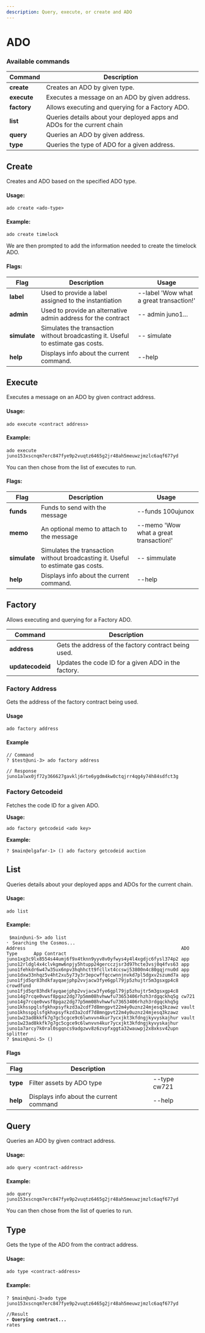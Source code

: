 ```yaml
---
description: Query, execute, or create and ADO
---
```


# ADO

### Available commands

| Command     | Description                                                             |
| ----------- | ----------------------------------------------------------------------- |
| **create**  | Creates an ADO by given type.                                           |
| **execute** | Executes a message on an ADO by given address.                          |
| **factory** | Allows executing and querying for a Factory ADO.                        |
| **list**    | Queries details about your deployed apps and ADOs for the current chain |
| **query**   | Queries an ADO by given address.                                        |
| **type**    | Queries the type of ADO for a given address.                            |

## Create

Creates and ADO based on the specified ADO type.

#### Usage:

```
ado create <ado-type> 
```

#### Example:

```
ado create timelock
```

We are then prompted to add the information needed to create the timelock ADO.&#x20;

#### Flags:

| Flag         | Description                                                                      | Usage                                   |
| ------------ | -------------------------------------------------------------------------------- | --------------------------------------- |
| **label**    | Used to provide a label assigned to the instantiation                            | --label 'Wow what a great transaction!' |
| **admin**    | Used to provide an alternative admin address for the contract                    | -- admin juno1...                       |
| **simulate** | Simulates the transaction without broadcasting it. Useful to estimate gas costs. | -- simulate                             |
| **help**     | Displays info about the current command.                                         | --help                                  |

## Execute

Executes a message on an ADO by given contract address.&#x20;

#### Usage:

```
ado execute <contract address> 
```

#### Example:

```
ado execute juno153xscnqm7erc847fye9p2vuqtz6465g2jr48ah5meuwzjmzlc6aqf677yd
```

You can then chose from the list of executes to run.

#### Flags:

| Flag         | Description                                                                      | Usage                                  |
| ------------ | -------------------------------------------------------------------------------- | -------------------------------------- |
| **funds**    | Funds to send with the message                                                   | --funds 100ujunox                      |
| **memo**     | An optional memo to attach to the message                                        | --memo 'Wow what a great transaction!' |
| **simulate** | Simulates the transaction without broadcasting it. Useful to estimate gas costs. | -- simmulate                           |
| **help**     | Displays info about the current command.                                         | --help                                 |

## Factory

Allows executing and querying for a Factory ADO.

| Command          | Description                                          |
| ---------------- | ---------------------------------------------------- |
| **address**      | Gets the address of the factory contract being used. |
| **updatecodeid** | Updates the code ID for a given ADO in the factory.  |

### Factory Address

Gets the address of the factory contract being used.

#### Usage

```
ado factory address
```

#### Example

```
// Command
? $test@uni-3> ado factory address

// Response
juno1alwx0jf72y366627gavklj6rte6ygdm4kw0ctqjrr4qg4y74h84sdfct3g
```

### Factory Getcodeid

Fetches the code ID for a given ADO.

**Usage:**

```
ado factory getcodeid <ado key>
```

**Example:**

```
? $main@elgafar-1> () ado factory getcodeid auction
```

## List

Queries details about your deployed apps and ADOs for the current chain.

#### Usage:

```
ado list
```

#### Example:

```
 $main@uni-5> ado list
⠂ Searching the Cosmos...
Address                                                         ADO Type      App Contract                                                   
juno1xg3c9lx8554s44umj6f9x4tknn9yyv8v0yfwys4y4l4xgdjc6fysl374p2 app                                                                          
juno12rldgl4x4clvkgmw6npjy5htupp24gercczjsr3d97hcte3vsj0q4fvs63 app                                                                          
juno1fehkdr6w47w35ux6npv3hqhhctt9fcllxt4ccswj53800n4c80gqjrnu0d app                                                                          
juno1dxw33nhqz5v4ht2xu5y73y3r3epcwffqccwnnjnvkd7pl5dgxv2szumd7a app                                                                          
juno1fjd5qr83hdkfayqaejphp2vvjacw3fye6gpl79jp5zhujtr5m3gsxgp4c8 crowdfund     juno1fjd5qr83hdkfayqaejphp2vvjacw3fye6gpl79jp5zhujtr5m3gsxgp4c8
juno14g7rcqe0vwsf8pgaz2dg77p5mm08hvhwwfu73653406rhzh3rdgqckhq5g cw721         juno14g7rcqe0vwsf8pgaz2dg77p5mm08hvhwwfu73653406rhzh3rdgqckhq5g
juno1khsspglsfgkhxpsyfkzd3a2cdf7d8mngpvt22m4y0uznz24mjesq3kzawz vault         juno1khsspglsfgkhxpsyfkzd3a2cdf7d8mngpvt22m4y0uznz24mjesq3kzawz
juno1w23ad8kkfk7g7gc5cgce9c6lwnvvn4kur7ycxjkt3kfdngjkyvyskajhur vault         juno1w23ad8kkfk7g7gc5cgce9c6lwnvvn4kur7ycxjkt3kfdngjkyvyskajhur
juno1a7arcy7k0ral0sgqncs9adgzwv8z6zvpfxggta32wauwpj2x8xksv42upn splitter    
? $main@uni-5> () 
```

#### Flags

| Flag     | Description                             |              |
| -------- | --------------------------------------- | ------------ |
| **type** | Filter assets by ADO type               | --type cw721 |
| **help** | Displays info about the current command | --help       |

## Query

Queries an ADO by given contract address.

#### Usage:

```
ado query <contract-address>
```

#### Example:

```
ado query juno153xscnqm7erc847fye9p2vuqtz6465g2jr48ah5meuwzjmzlc6aqf677yd
```

You can then chose from the list of queries to run.&#x20;

## Type

Gets the type of the ADO from the contract address.

#### Usage:

```
ado type <contract-address>
```

#### Example:

<pre><code>? $main@uni-3>ado type juno153xscnqm7erc847fye9p2vuqtz6465g2jr48ah5meuwzjmzlc6aqf677yd

//Result
<strong>- Querying contract...
</strong>rates</code></pre>
